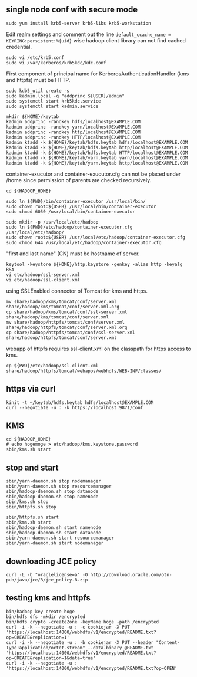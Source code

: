 single node conf with secure mode
---------------------------------

```
sudo yum install krb5-server krb5-libs krb5-workstation
```

Edit realm settings and comment out the line `default_ccache_name = KEYRING:persistent:%{uid}`
wise hadoop client library can not find cached credential.
```
sudo vi /etc/krb5.conf
sudo vi /var/kerberos/krb5kdc/kdc.conf
```

First component of principal name for KerberosAuthenticationHandler (kms and httpfs) must be HTTP.
```
sudo kdb5_util create -s
sudo kadmin.local -q "addprinc ${USER}/admin"
sudo systemctl start krb5kdc.service
sudo systemctl start kadmin.service

mkdir ${HOME}/keytab
kadmin addprinc -randkey hdfs/localhost@EXAMPLE.COM
kadmin addprinc -randkey yarn/localhost@EXAMPLE.COM
kadmin addprinc -randkey http/localhost@EXAMPLE.COM
kadmin addprinc -randkey HTTP/localhost@EXAMPLE.COM
kadmin ktadd -k ${HOME}/keytab/hdfs.keytab hdfs/localhost@EXAMPLE.COM
kadmin ktadd -k ${HOME}/keytab/hdfs.keytab http/localhost@EXAMPLE.COM
kadmin ktadd -k ${HOME}/keytab/hdfs.keytab HTTP/localhost@EXAMPLE.COM
kadmin ktadd -k ${HOME}/keytab/yarn.keytab yarn/localhost@EXAMPLE.COM
kadmin ktadd -k ${HOME}/keytab/yarn.keytab http/localhost@EXAMPLE.COM
```

container-exucutor and container-exucutor.cfg can not be placed under /home
since permission of parents are checked recursively.
```
cd ${HADOOP_HOME}

sudo ln ${PWD}/bin/container-executor /usr/local/bin/
sudo chown root:${USER} /usr/local/bin/container-executor
sudo chmod 6050 /usr/local/bin/container-executor

sudo mkdir -p /usr/local/etc/hadoop
sudo ln ${PWD}/etc/hadoop/container-executor.cfg /usr/local/etc/hadoop/
sudo chown root:${USER} /usr/local/etc/hadoop/container-executor.cfg
sudo chmod 644 /usr/local/etc/hadoop/container-executor.cfg 
```

"first and last name" (CN) must be hostname of server.
```
keytool -keystore ${HOME}/http.keystore -genkey -alias http -keyalg RSA
vi etc/hadoop/ssl-server.xml
vi etc/hadoop/ssl-client.xml
```

using SSLEnabled connector of Tomcat for kms and https.
```
mv share/hadoop/kms/tomcat/conf/server.xml share/hadoop/kms/tomcat/conf/server.xml.org
cp share/hadoop/kms/tomcat/conf/ssl-server.xml share/hadoop/kms/tomcat/conf/server.xml
mv share/hadoop/httpfs/tomcat/conf/server.xml share/hadoop/httpfs/tomcat/conf/server.xml.org
cp share/hadoop/httpfs/tomcat/conf/ssl-server.xml share/hadoop/httpfs/tomcat/conf/server.xml
```

webapp of httpfs requires ssl-client.xml on the classpath for https access to kms.
```
cp ${PWD}/etc/hadoop/ssl-client.xml share/hadoop/httpfs/tomcat/webapps/webhdfs/WEB-INF/classes/
```


https via curl
--------------

```
kinit -t ~/keytab/hdfs.keytab hdfs/localhost@EXAMPLE.COM
curl --negotiate -u : -k https://localhost:9871/conf
```


KMS
---

```
cd ${HADOOP_HOME}
# echo hogemoge > etc/hadoop/kms.keystore.password
sbin/kms.sh start
```


stop and start
--------------

```
sbin/yarn-daemon.sh stop nodemanager
sbin/yarn-daemon.sh stop resourcemanager
sbin/hadoop-daemon.sh stop datanode
sbin/hadoop-daemon.sh stop namenode
sbin/kms.sh stop
sbin/httpfs.sh stop

sbin/httpfs.sh start
sbin/kms.sh start
sbin/hadoop-daemon.sh start namenode
sbin/hadoop-daemon.sh start datanode
sbin/yarn-daemon.sh start resourcemanager
sbin/yarn-daemon.sh start nodemanager
```

downloading JCE policy
----------------------

```
curl -L -b "oraclelicense=a" -O http://download.oracle.com/otn-pub/java/jce/8/jce_policy-8.zip
```

testing kms and httpfs
----------------------

```
bin/hadoop key create hoge
bin/hdfs dfs -mkdir /encrypted
bin/hdfs crypto -createZone -keyName hoge -path /encrypted
curl -i -k --negotiate -u : -c cookiejar -X PUT 'https://localhost:14000/webhdfs/v1/encrypted/README.txt?op=CREATE&replication=1'
curl -i -k --negotiate -u : -b cookiejar -X PUT --header "Content-Type:application/octet-stream" --data-binary @README.txt 'https://localhost:14000/webhdfs/v1/encrypted/README.txt?op=CREATE&replication=1&data=true'
curl -i -k --negotiate -u : 'https://localhost:14000/webhdfs/v1/encrypted/README.txt?op=OPEN'
```
